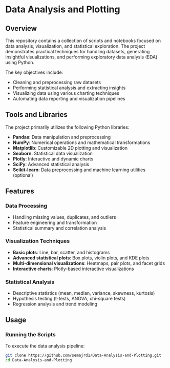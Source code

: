 # Data Analysis and Plotting

## Overview
This repository contains a collection of scripts and notebooks focused on data analysis, visualization, and statistical exploration. The project demonstrates practical techniques for handling datasets, generating insightful visualizations, and performing exploratory data analysis (EDA) using Python.

The key objectives include:
- Cleaning and preprocessing raw datasets
- Performing statistical analysis and extracting insights
- Visualizing data using various charting techniques
- Automating data reporting and visualization pipelines

## Tools and Libraries
The project primarily utilizes the following Python libraries:
- **Pandas**: Data manipulation and preprocessing
- **NumPy**: Numerical operations and mathematical transformations
- **Matplotlib**: Customizable 2D plotting and visualization
- **Seaborn**: Statistical data visualization
- **Plotly**: Interactive and dynamic charts
- **SciPy**: Advanced statistical analysis
- **Scikit-learn**: Data preprocessing and machine learning utilities (optional)

## Features
### Data Processing
- Handling missing values, duplicates, and outliers
- Feature engineering and transformation
- Statistical summary and correlation analysis

### Visualization Techniques
- **Basic plots**: Line, bar, scatter, and histograms
- **Advanced statistical plots**: Box plots, violin plots, and KDE plots
- **Multi-dimensional visualizations**: Heatmaps, pair plots, and facet grids
- **Interactive charts**: Plotly-based interactive visualizations

### Statistical Analysis
- Descriptive statistics (mean, median, variance, skewness, kurtosis)
- Hypothesis testing (t-tests, ANOVA, chi-square tests)
- Regression analysis and trend modeling

## Usage
### Running the Scripts
To execute the data analysis pipeline:
```sh
git clone https://github.com/semajrd1/Data-Analysis-and-Plotting.git
cd Data-Analysis-and-Plotting
